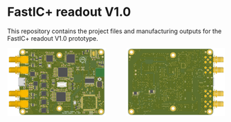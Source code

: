 # FastIC+ readout V1.0

This repository contains the project files and manufacturing outputs for the FastIC+ readout V1.0 prototype.

<div align="center">
  <img src="outputs/images/3d-top.png" width="45%" />
  <img width="8%"> </img>
  <img src="outputs/images/3d-bottom.png" width="45%" /> 
</div>

